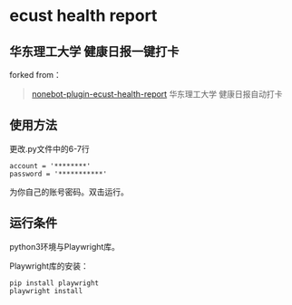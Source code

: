 # ecust health report
## 华东理工大学 健康日报一键打卡
forked from：
> [nonebot-plugin-ecust-health-report](https://github.com/yaowan233/nonebot-plugin-ecust-health-report)
> 华东理工大学 健康日报自动打卡

## 使用方法
更改.py文件中的6-7行
```
account = '********'
password = '***********'
```
为你自己的账号密码。双击运行。

## 运行条件
python3环境与Playwright库。

Playwright库的安装：
```
pip install playwright
playwright install
```